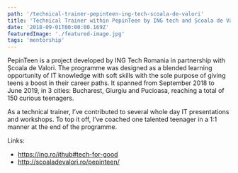 ```yaml
---
path: '/technical-trainer-pepinteen-ing-tech-scoala-de-valori'
title: 'Technical Trainer within PepinTeen by ING tech and Școala de Valori'
date: '2018-09-01T00:00:00.169Z'
featuredImage: './featured-image.jpg'
tags: 'mentorship'
---
```


PepinTeen is a project developed by ING Tech Romania in partnership with Școala de Valori. 
The programme was designed as a blended learning opportunity of IT knowledge with soft skills with the sole purpose of giving teens a boost in their career paths.
It spanned from September 2018 to June 2019, in 3 cities: Bucharest, Giurgiu and Pucioasa, reaching a total of 150 curious teenagers.

As a technical trainer, I’ve contributed to several whole day IT presentations and workshops. 
To top it off, I’ve coached one talented teenager in a 1:1 manner at the end of the programme.

Links:
- <https://ing.ro/ithub#tech-for-good>
- <http://scoaladevalori.ro/pepinteen/>
